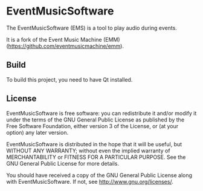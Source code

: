 EventMusicSoftware
==================

The EventMusicSoftware (EMS) is a tool to play audio during events.

It is a fork of the Event Music Machine (EMM) (https://github.com/eventmusicmachine/emm).

Build
-----

To build this project, you need to have Qt installed.

License
-------

EventMusicSoftware is free software: you can redistribute it and/or modify
it under the terms of the GNU General Public License as published by
the Free Software Foundation, either version 3 of the License, or
(at your option) any later version.

EventMusicSoftware is distributed in the hope that it will be useful,
but WITHOUT ANY WARRANTY; without even the implied warranty of
MERCHANTABILITY or FITNESS FOR A PARTICULAR PURPOSE.  See the
GNU General Public License for more details.

You should have received a copy of the GNU General Public License
along with EventMusicSoftware. If not, see <http://www.gnu.org/licenses/>.
